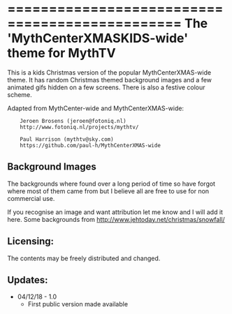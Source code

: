 ===============================================
 The 'MythCenterXMASKIDS-wide' theme for MythTV
===============================================

This is a kids Christmas version of the popular MythCenterXMAS-wide theme.
It has random Christmas themed background images and a few animated gifs
hidden on a few screens. There is also a festive colour scheme.

Adapted from MythCenter-wide and MythCenterXMAS-wide:

        Jeroen Brosens (jeroen@fotoniq.nl)
        http://www.fotoniq.nl/projects/mythtv/

        Paul Harrison (mythtv@sky.com) 
        https://github.com/paul-h/MythCenterXMAS-wide


Background Images
-----------------
The backgrounds where found over a long period of time so have forgot where
most of them came from but I believe all are free to use for non commercial use.

If you recognise an image and want attribution let me know and I will add it here.
Some backgrounds from http://www.jehtoday.net/christmas/snowfall/

Licensing:
----------
The contents may be freely distributed and changed.

Updates:
--------

* 04/12/18 - 1.0
  - First public version made available
